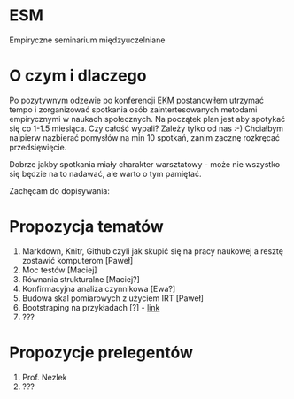 # ESM
Empiryczne seminarium międzyuczelniane

# O czym i dlaczego

Po pozytywnym odzewie po konferencji [EKM](http://uampsych-ekm.home.amu.edu.pl) postanowiłem utrzymać tempo i zorganizować spotkania osób zaintertesowanych metodami empirycznymi w naukach społecznych.
Na początek plan jest aby spotykać się co 1-1.5 miesiąca. Czy całość wypali? Zależy tylko od nas :-)
Chciałbym najpierw nazbierać pomysłów na min 10 spotkań, zanim zacznę rozkręcać przedsięwięcie. 

Dobrze jakby spotkania miały charakter warsztatowy - może nie wszystko się będzie na to nadawać, ale warto o tym pamiętać.

Zachęcam do dopisywania:

# Propozycja tematów

1. Markdown, Knitr, Github czyli jak skupić się na pracy naukowej a resztę zostawić komputerom [Paweł]
2. Moc testów [Maciej]
1. Równania strukturalne [Maciej?]
1. Konfirmacyjna analiza czynnikowa [Ewa?]
1. Budowa skal pomiarowych z użyciem IRT [Paweł]
2. Bootstraping na przykładach [?] - [link](https://github.com/pa0/ESM/blob/master/warsztat_bootstrap.md)
1. ???

# Propozycje prelegentów

1. Prof. Nezlek
1. ???
